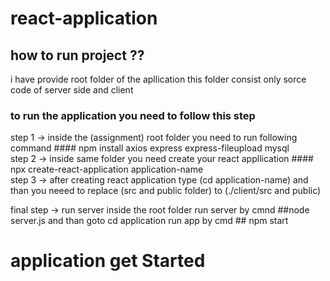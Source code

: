 # react-application

## how to run project ??

i have provide root folder of the  apllication this folder consist only sorce code of server side and client 

### to run the application you need to follow this step


step 1 ->  inside the (assignment) root folder you need to run following command  #### npm install axios express express-fileupload mysql<br/>
step 2 ->  inside same folder you need create your react appllication #### npx create-react-application  application-name  <br/>
step 3 -> after creating react application type (cd application-name) and than you neeed to replace (src and public folder) to (./client/src and public)  <br/>

final step -> run server  inside the root folder run server by cmnd ##node server.js
            and than goto cd application  run app by cmd  ## npm start
            
            
#  application get Started 
